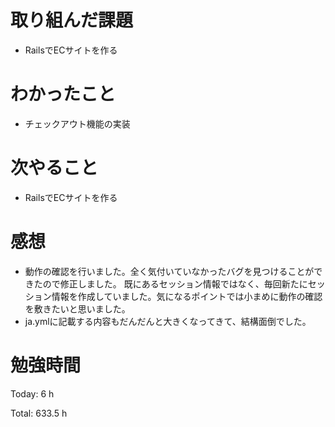 # 取り組んだ課題
- RailsでECサイトを作る

# わかったこと
- チェックアウト機能の実装
  
# 次やること
- RailsでECサイトを作る

# 感想
- 動作の確認を行いました。全く気付いていなかったバグを見つけることができたので修正しました。
既にあるセッション情報ではなく、毎回新たにセッション情報を作成していました。気になるポイントでは小まめに動作の確認を敷きたいと思いました。
- ja.ymlに記載する内容もだんだんと大きくなってきて、結構面倒でした。


# 勉強時間
Today: 6 h

Total: 633.5 h
